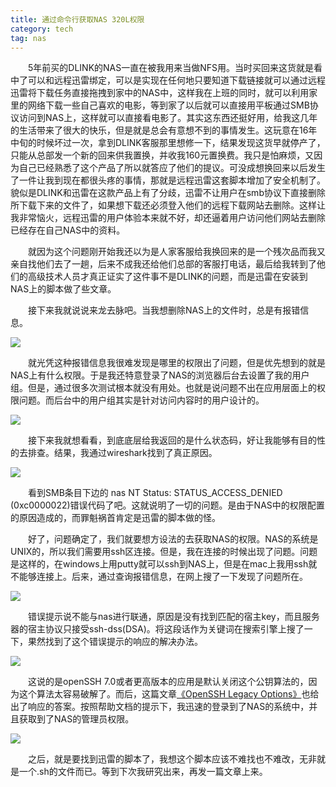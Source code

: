 ```yaml
---
title: 通过命令行获取NAS 320L权限
category: tech
tag: nas
---
```


　　5年前买的DLINK的NAS一直在被我用来当做NFS用。当时买回来这货就是看中了可以和远程迅雷绑定，可以是实现在任何地只要知道下载链接就可以通过远程迅雷将下载任务直接拖拽到家中的NAS中，这样我在上班的同时，就可以利用家里的网络下载一些自己喜欢的电影，等到家了以后就可以直接用平板通过SMB协议访问到NAS上，这样就可以直接看电影了。其实这东西还挺好用，给我这几年的生活带来了很大的快乐，但是就是总会有意想不到的事情发生。这玩意在16年中旬的时候坏过一次，拿到DLINK客服那里想修一下，结果发现这货早就停产了，只能从总部发一个新的回来供我置换，并收我160元置换费。我只是怕麻烦，又因为自己已经熟悉了这个产品了所以就答应了他们的提议。可没成想换回来以后发生了一件让我到现在都很头疼的事情，那就是远程迅雷这套脚本增加了安全机制了。貌似是DLINK和迅雷在这款产品上有了分歧，迅雷不让用户在smb协议下直接删除所下载下来的文件了，如果想下载还必须登入他们的远程下载网站去删除。这样让我非常恼火，远程迅雷的用户体验本来就不好，却还逼着用户访问他们网站去删除已经存在自己NAS中的资料。

　　就因为这个问题刚开始我还以为是人家客服给我换回来的是一个残次品而我又亲自找他们去了一趟，后来不成我还给他们总部的客服打电话，最后给我转到了他们的高级技术人员才真正证实了这件事不是DLINK的问题，而是迅雷在安装到NAS上的脚本做了些文章。

　　接下来我就说说来龙去脉吧。当我想删除NAS上的文件时，总是有报错信息。

![](media/14902873373313.jpg)

　　就光凭这种报错信息我很难发现是哪里的权限出了问题，但是优先想到的就是NAS上有什么权限。于是我还特意登录了NAS的浏览器后台去设置了我的用户组。但是，通过很多次测试根本就没有用处。也就是说问题不出在应用层面上的权限问题。而后台中的用户组其实是针对访问内容时的用户设计的。

![](media/14902875938965.jpg)

　　接下来我就想看看，到底底层给我返回的是什么状态码，好让我能够有目的性的去排查。结果，我通过wireshark找到了真正原因。

![](media/14902879299440.jpg)

　　看到SMB条目下边的 nas NT Status: STATUS_ACCESS_DENIED (0xc0000022)错误代码了吧。这就说明了一切的问题。是由于NAS中的权限配置的原因造成的，而罪魁祸首肯定是迅雷的脚本做的怪。

　　好了，问题确定了，我们就要想方设法的去获取NAS的权限。NAS的系统是UNIX的，所以我们需要用ssh区连接。但是，我在连接的时候出现了问题。问题是这样的，在windows上用putty就可以ssh到NAS上，但是在mac上我用ssh就不能够连接上。后来，通过查询报错信息，在网上搜了一下发现了问题所在。

![](media/14902881477846.jpg)

　　错误提示说不能与nas进行联通，原因是没有找到匹配的宿主key，而且服务器的宿主协议只接受ssh-dss(DSA)。将这段话作为关键词在搜索引擎上搜了一下，果然找到了这个错误提示的响应的解决办法。


![](media/14902882706769.jpg)

　　这说的是openSSH 7.0或者更高版本的应用是默认关闭这个公钥算法的，因为这个算法太容易破解了。而后，这篇文章[《OpenSSH Legacy Options》](http://cache.baiducontent.com/c?m=9d78d513d99f1cb8589ccb2d4b478d3d450197634d8d8d5439c39339ca3310564717a5f065750704a29121205df95e5d9ae73605200351f1c19fd30acabbe3757bdc7074671df65613a00eafba07649b37912afeaf6ff0bb8064d2efc6949f0a5c9015433897f1f8471d518f2ae71446bee4ce14541e4aaded4734a2066a77c87613e70ceee0453441dea8&p=ce71c64ad48911a05bed9122544191&newp=8033d315d9c041aa1bbe9b7c527a82231610db2151d6d501298ffe0cc4241a1a1a3aecbf26291b04d1ce786405a44257e9fa3274360234f1f689df08d2ecce7e6c&user=baidu&fm=sc&query=no+matching+host+key+type+found%2E+Their+offer%3A+ssh%2Ddss&qid=b4c9b66f00047dfc&p1=2)也给出了响应的答案。按照帮助文档的提示下，我迅速的登录到了NAS的系统中，并且获取到了NAS的管理员权限。

![](media/14902884588180.jpg)

　　之后，就是要找到迅雷的脚本了，我想这个脚本应该不难找也不难改，无非就是一个.sh的文件而已。等到下次我研究出来，再发一篇文章上来。


